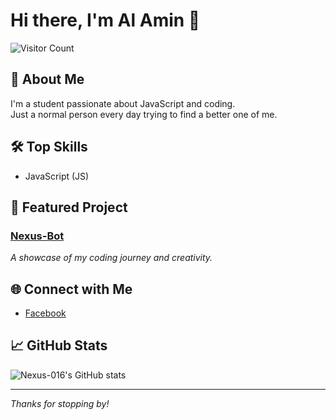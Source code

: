 # Hi there, I'm Al Amin 👋

![Visitor Count](https://komarev.com/ghpvc/?username=Nexus-016&color=blueviolet)

## 👤 About Me
I'm a student passionate about JavaScript and coding.  
Just a normal person every day trying to find a better one of me.

## 🛠️ Top Skills
- JavaScript (JS)

## 🚀 Featured Project
### [Nexus-Bot](https://github.com/Nexus-016/Nexus-Bot)
_A showcase of my coding journey and creativity._

## 🌐 Connect with Me
- [Facebook](https://www.facebook.com)

## 📈 GitHub Stats
![Nexus-016's GitHub stats](https://github-readme-stats.vercel.app/api?username=Nexus-016&show_icons=true&theme=radical)

---

_Thanks for stopping by!_

